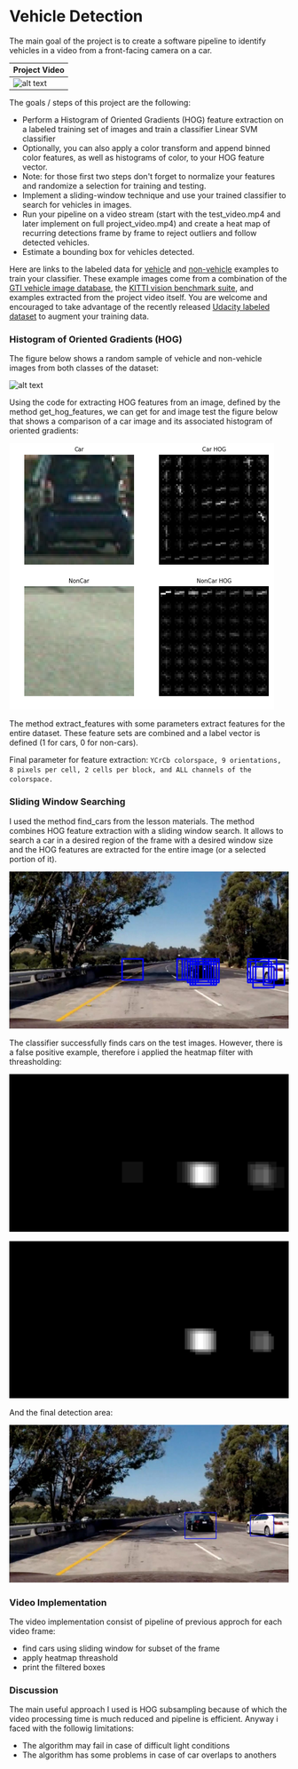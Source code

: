 # Vehicle Detection
The main goal of the project is to create a software pipeline to identify vehicles in a video from a front-facing camera on a car.

[img01]: ./output_images/output_images.jpg "Random images"
[img02]: ./output_images/hog_transform.jpg "HOG"
[img03]: ./output_images/find_car.jpg "Find Cars"
[img04]: ./output_images/heatmap.jpg "Heatmap"
[img05]: ./output_images/heatmap_threashold.jpg "Heatmap Threashold"
[img06]: ./output_images/final.jpg "Final"
[vid01]: ./project_video_output.gif "Output Gif"

|Project Video|
|-------------|
|![alt text][vid01]|

The goals / steps of this project are the following:

* Perform a Histogram of Oriented Gradients (HOG) feature extraction on a labeled training set of images and train a classifier Linear SVM classifier
* Optionally, you can also apply a color transform and append binned color features, as well as histograms of color, to your HOG feature vector. 
* Note: for those first two steps don't forget to normalize your features and randomize a selection for training and testing.
* Implement a sliding-window technique and use your trained classifier to search for vehicles in images.
* Run your pipeline on a video stream (start with the test_video.mp4 and later implement on full project_video.mp4) and create a heat map of recurring detections frame by frame to reject outliers and follow detected vehicles.
* Estimate a bounding box for vehicles detected.

Here are links to the labeled data for [vehicle](https://s3.amazonaws.com/udacity-sdc/Vehicle_Tracking/vehicles.zip) and [non-vehicle](https://s3.amazonaws.com/udacity-sdc/Vehicle_Tracking/non-vehicles.zip) examples to train your classifier.  These example images come from a combination of the [GTI vehicle image database](http://www.gti.ssr.upm.es/data/Vehicle_database.html), the [KITTI vision benchmark suite](http://www.cvlibs.net/datasets/kitti/), and examples extracted from the project video itself.   You are welcome and encouraged to take advantage of the recently released [Udacity labeled dataset](https://github.com/udacity/self-driving-car/tree/master/annotations) to augment your training data.  

### Histogram of Oriented Gradients (HOG)

The figure below shows a random sample of vehicle and non-vehicle images from both classes of the dataset: 

![alt text][img01]

Using the code for extracting HOG features from an image, defined by the method get_hog_features, we can get for and image test the figure below that shows a comparison of a car image and its associated histogram of oriented gradients:

![alt text][img02]

The method extract_features with some parameters extract features for the entire dataset. These feature sets are combined and a label vector is defined (1 for cars, 0 for non-cars).

Final parameter for feature extraction:
``
YCrCb colorspace, 9 orientations, 8 pixels per cell, 2 cells per block, and ALL channels of the colorspace.
``

### Sliding Window Searching

I used the method find_cars from the lesson materials. The method combines HOG feature extraction with a sliding window search. It allows to search a car in a desired region of the frame with a desired window size and the HOG features are extracted for the entire image (or a selected portion of it).

![alt text][img03]

The classifier successfully finds cars on the test images. However, there is a false positive example, therefore i applied the heatmap filter with threasholding:

![alt text][img04]

![alt text][img05]

And the final detection area: 

![alt text][img06]

### Video Implementation
The video implementation consist of pipeline of previous approch for each video frame:
* find cars using sliding window for subset of the frame
* apply heatmap threashold
* print the filtered boxes

### Discussion 

The main useful approach I used is HOG subsampling because of which the video processing time is much reduced and pipeline is efficient. Anyway i faced with the followig limitations:

* The algorithm may fail in case of difficult light conditions
* The algorithm has some problems in case of car overlaps to anothers
